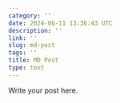 ```yaml
---
category: ''
date: 2024-06-11 13:36:43 UTC
description: ''
link: ''
slug: md-post
tags: ''
title: MD Post
type: text
---
```

Write your post here.
